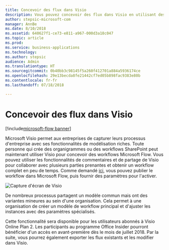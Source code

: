 ```yaml
---
title: Concevoir des flux dans Visio
description: Vous pouvez concevoir des flux dans Visio en utilisant des concepts standard d'organigramme et en exportant vos flux dans Visio pour une meilleure visualisation.
author: stepsic-microsoft-com
manager: AnnBe
ms.date: 8/10/2018
ms.assetid: 640627f1-ce73-e811-a967-000d3a18c047
ms.topic: article
ms.prod: 
ms.service: business-applications
ms.technology: 
ms.author: stepsic
audience: Admin
ms.translationtype: HT
ms.sourcegitcommit: 0b40bb3c98145f5a260f412701a884a5936174ce
ms.openlocfilehash: 29e13becda8fe21442cf7ed05b898fac9383e80b
ms.contentlocale: fr-fr
ms.lasthandoff: 07/18/2018

---
```

# <a name="design-flows-in-visio"></a>Concevoir des flux dans Visio

[!include[microsoft-flow banner](../includes/microsoft-flow.md)]




Microsoft Visio permet aux entreprises de capturer leurs processus d'entreprise avec ses fonctionnalités de modélisation riches. Toute personne qui crée des organigrammes ou des workflows SharePoint peut maintenant utiliser Visio pour concevoir des workflows Microsoft Flow. Vous pouvez utiliser les fonctionnalités de commentaires et de partage de Visio pour collaborer avec plusieurs parties prenantes et obtenir un workflow complet en peu de temps. Comme demandé [ici](https://powerusers.microsoft.com/t5/Flow-Ideas/Interactively-Build-Microsoft-WORKFlows-visually-in-Visio-Two/idi-p/54269), vous pouvez publier le workflow dans Microsoft Flow, puis fournir des paramètres pour l'activer.

![Capture d'écran de Visio](media/visio_01.png)

De nombreux processus partagent un modèle commun mais ont des variantes mineures au sein d'une organisation. Cela permet à une organisation de créer un modèle de workflow principal et d'ajuster les instances avec des paramètres spécialisés.

Cette fonctionnalité sera disponible pour les utilisateurs abonnés à Visio Online Plan 2. Les participants au programme Office Insider pourront bénéficier d'un accès en avant-première dès le mois de juillet 2018. Par la suite, vous pourrez également exporter les flux existants et les modifier dans Visio.


